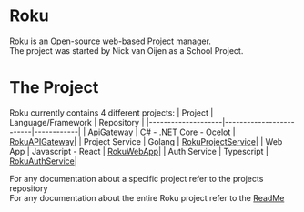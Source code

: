# Roku
Roku is an Open-source web-based Project manager.  
The project was started by Nick van Oijen as a School Project.  

# The Project
Roku currently contains 4 different projects:
| Project            | Language/Framework      | Repository |
|--------------------|-------------------------|------------|
| ApiGateway         | C# - .NET Core - Ocelot | [RokuAPIGateway](https://github.com/RokuOrg/RokuAPIGateway)|
| Project Service    | Golang                  | [RokuProjectService](https://github.com/RokuOrg/RokuProjectService)|
| Web App            | Javascript - React      | [RokuWebApp](https://github.com/RokuOrg/RokuWebApp)|
| Auth Service       | Typescript              | [RokuAuthService](https://github.com/RokuOrg/RokuAuthService)|

For any documentation about a specific project refer to the projects repository  
For any documentation about the entire Roku project refer to the [ReadMe](https://github.com/RokuOrg/ReadMe)